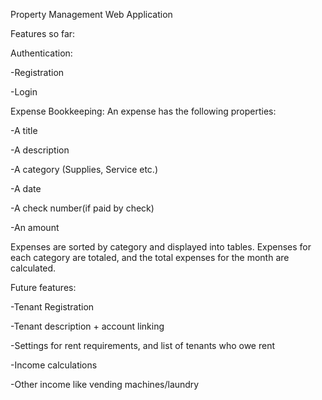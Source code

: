 Property Management Web Application

Features so far:
 
 Authentication:

 -Registration

 -Login
 
 Expense Bookkeeping:
 An expense has the following properties:

 -A title

 -A description

 -A category (Supplies, Service etc.)

 -A date

 -A check number(if paid by check)

 -An amount
 
 Expenses are sorted by category and displayed into tables. Expenses for each category are totaled, and the total expenses for the month are calculated.
 
 Future features:

 -Tenant Registration

 -Tenant description + account linking

 -Settings for rent requirements, and list of tenants who owe rent

 -Income calculations

 -Other income like vending machines/laundry
